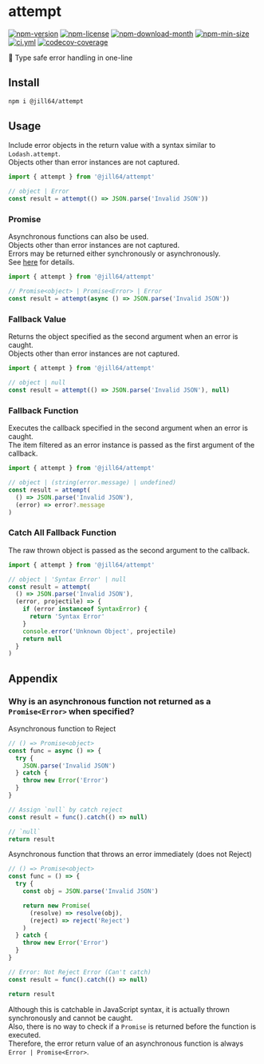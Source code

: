 <!----- BEGIN GHOST DOCS HEADER ----->

# attempt

[![npm-version](https://img.shields.io/npm/v/@jill64/attempt)](https://npmjs.com/package/@jill64/attempt) [![npm-license](https://img.shields.io/npm/l/@jill64/attempt)](https://npmjs.com/package/@jill64/attempt) [![npm-download-month](https://img.shields.io/npm/dm/@jill64/attempt)](https://npmjs.com/package/@jill64/attempt) [![npm-min-size](https://img.shields.io/bundlephobia/min/@jill64/attempt)](https://npmjs.com/package/@jill64/attempt) [![ci.yml](https://github.com/jill64/attempt/actions/workflows/ci.yml/badge.svg)](https://github.com/jill64/attempt/actions/workflows/ci.yml) [![codecov-coverage](https://codecov.io/gh/jill64/attempt/graph/badge.svg)](https://codecov.io/gh/jill64/attempt)

🛞 Type safe error handling in one-line

## Install

```sh
npm i @jill64/attempt
```

<!----- END GHOST DOCS HEADER ----->

## Usage

Include error objects in the return value with a syntax similar to `Lodash.attempt`.  
Objects other than error instances are not captured.

```js
import { attempt } from '@jill64/attempt'

// object | Error
const result = attempt(() => JSON.parse('Invalid JSON'))
```

### Promise

Asynchronous functions can also be used.  
Objects other than error instances are not captured.  
Errors may be returned either synchronously or asynchronously.  
See [here](##-Appendix) for details.

```js
import { attempt } from '@jill64/attempt'

// Promise<object> | Promise<Error> | Error
const result = attempt(async () => JSON.parse('Invalid JSON'))
```

### Fallback Value

Returns the object specified as the second argument when an error is caught.  
Objects other than error instances are not captured.

```js
import { attempt } from '@jill64/attempt'

// object | null
const result = attempt(() => JSON.parse('Invalid JSON'), null)
```

### Fallback Function

Executes the callback specified in the second argument when an error is caught.  
The item filtered as an error instance is passed as the first argument of the callback.

```js
import { attempt } from '@jill64/attempt'

// object | (string(error.message) | undefined)
const result = attempt(
  () => JSON.parse('Invalid JSON'),
  (error) => error?.message
)
```

### Catch All Fallback Function

The raw thrown object is passed as the second argument to the callback.  

```js
import { attempt } from '@jill64/attempt'

// object | 'Syntax Error' | null
const result = attempt(
  () => JSON.parse('Invalid JSON'),
  (error, projectile) => {
    if (error instanceof SyntaxError) {
      return 'Syntax Error'
    }
    console.error('Unknown Object', projectile)
    return null
  }
)
```

## Appendix

### Why is an asynchronous function not returned as a `Promise<Error>` when specified?

Asynchronous function to Reject

```js
// () => Promise<object>
const func = async () => {
  try {
    JSON.parse('Invalid JSON')
  } catch {
    throw new Error('Error')
  }
}

// Assign `null` by catch reject
const result = func().catch(() => null)

// `null`
return result
```

Asynchronous function that throws an error immediately (does not Reject)

```js
// () => Promise<object>
const func = () => {
  try {
    const obj = JSON.parse('Invalid JSON')

    return new Promise(
      (resolve) => resolve(obj),
      (reject) => reject('Reject')
    )
  } catch {
    throw new Error('Error')
  }
}

// Error: Not Reject Error (Can't catch)
const result = func().catch(() => null)

return result
```

Although this is catchable in JavaScript syntax, it is actually thrown synchronously and cannot be caught.  
Also, there is no way to check if a `Promise` is returned before the function is executed.  
Therefore, the error return value of an asynchronous function is always `Error | Promise<Error>`.
